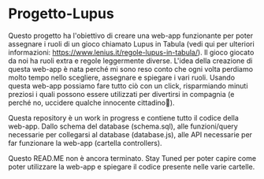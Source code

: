# Progetto-Lupus

Questo progetto ha l'obiettivo di creare una web-app funzionante per poter assegnare i ruoli di un gioco chiamato Lupus in Tabula (vedi qui per ulteriori informazioni: https://www.lenius.it/regole-lupus-in-tabula/). Il gioco giocato da noi ha ruoli extra e regole leggermente diverse. L'idea della creazione di questa web-app è nata perché mi sono reso conto che ogni volta perdiamo molto tempo nello scegliere, assegnare e spiegare i vari ruoli. Usando questa web-app possiamo fare tutto ciò con un click, risparmiando minuti preziosi i quali possono essere utilizzati per divertirsi in compagnia (e perché no, uccidere qualche innocente cittadino🤪). 

Questa repository è un work in progress e contiene tutto il codice della web-app. Dallo schema del database (schema.sql), alle funzioni/query necessarie per collegarsi al database (database.js), alle API necessarie per far funzionare la web-app (cartella controllers). 

Questo READ.ME non è ancora terminato. Stay Tuned per poter capire come poter utilizzare la web-app e spiegare il codice presente nelle varie cartelle.

